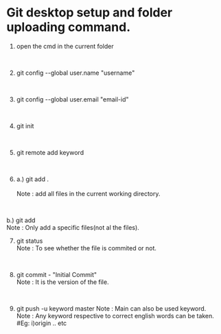 <h1> Git desktop setup and folder uploading command. </h1>

1. open the cmd in the current folder
<br>

2. git config --global user.name "username"
<br>

3. git config --global user.email "email-id"
<br>

4. git init
<br>

5. git remote add keyword<link>
<br>

6. a.) git add .	<br>	
Note : add all files in the current working directory.
<br>

  b.) git add <filename>  <br>
  Note : Only add a specific files(not al the files).
<br>

7. git status <br>
Note : To see whether the file is commited or not.
<br>

8. git commit - "Initial Commit"  <br>
Note : It is the version of the file.
<br>

9. git push -u keyword master 
Note : Main can also be used keyword. <br>
Note : Any keyword respective to correct english words can be taken.<br>
#Eg: i)origin .. etc
